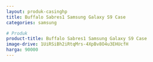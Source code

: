 ```yaml
---
layout: produk-casinghp
title: Buffalo Sabres1 Samsung Galaxy S9 Case
categories: samsung

# Produk
product-title: Buffalo Sabres1 Samsung Galaxy S9 Case
image-drive: 1UiRSiBh2iRtqMrs-4XpBv8O4u3EHUcfH
harga: 90000
---
```

